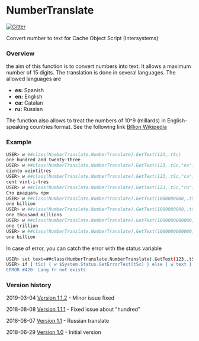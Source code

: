 # NumberTranslate

[![Gitter](https://img.shields.io/badge/article-on%20community-blue.svg)](https://community.intersystems.com/post/translate-number-text) 

Convert number to text for Cache Object Script (Intersystems)
### Overview

the aim of this function is to convert numbers into text.
It allows a maximum number of 15 digits.
The translation is done in several languages. The allowed languages are

- **es:** Spanish
- **en:** English
- **ca:** Catalan
- **ru:** Russian

The function also allows to treat the numbers of 10^9 (millards) in English-speaking countries format. See the following link [Billion Wikipedia](https://en.wikipedia.org/wiki/Billion)

### Example
```sh
USER> w ##class(NumberTranslate.NumberTranslate).GetText(123,.tSc)
one hundred and twenty-three
USER> w ##class(NumberTranslate.NumberTranslate).GetText(123,.tSc,"es")
ciento veintitres
USER> w ##class(NumberTranslate.NumberTranslate).GetText(123,.tSc,"ca")
cent vint-i-tres
USER> w ##class(NumberTranslate.NumberTranslate).GetText(123,.tSc,"ru")
Сто двадцать три
USER> w ##class(NumberTranslate.NumberTranslate).GetText(1000000000,.tSc,"en",1)
one billion
USER> w ##class(NumberTranslate.NumberTranslate).GetText(1000000000,.tSc,"en",0)
one thousand millions
USER> w ##class(NumberTranslate.NumberTranslate).GetText(1000000000000,.tSc,"en",1)
one trillion
USER> w ##class(NumberTranslate.NumberTranslate).GetText(1000000000000,.tSc,"en",0)
one billion
```

In case of error, you can catch the error with the status variable

```sh
USER> set text=##class(NumberTranslate.NumberTranslate).GetText(123,.tSc,"fr") 
USER> if ('tSc) { w $System.Status.GetErrorText(tSc) } else { w text }        
ERROR #420: Lang fr not exists
```

### Version history
2019-03-04 [Version 1.1.2](https://github.com/KurroLopez/CosNumberTranslate/blob/master/Version/CosNumberTranslation_v1.1.2.xml) - Minor issue fixed

2018-08-08 [Version 1.1.1](https://github.com/KurroLopez/CosNumberTranslate/blob/master/Version/CosNumberTranslation_v1.1.1.xml) - Fixed issue about "hundred"

2018-08-07 [Version 1.1](https://github.com/KurroLopez/CosNumberTranslate/blob/master/Version/CosNumberTranslation_v1.1.xml) - Russian translate

2018-06-29 [Version 1.0](https://github.com/KurroLopez/CosNumberTranslate/blob/master/Version/CosNumberTranslation_v1.0.xml) - Initial version
